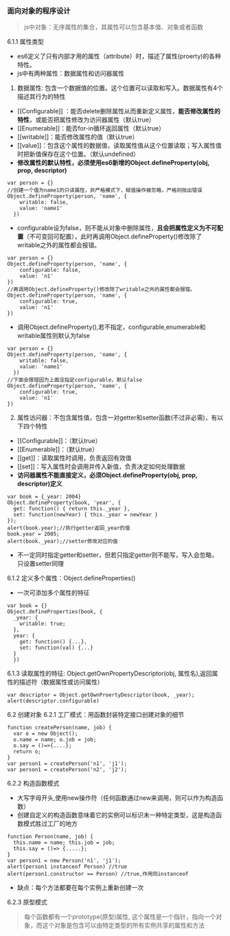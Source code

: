 ### 面向对象的程序设计
> js中对象：无序属性的集合，其属性可以包含基本值、对象或者函数

6.1.1 属性类型
  + es6定义了只有内部才用的属性（attribute）时，描述了属性(proerty)的各种特性。
  + js中有两种属性：数据属性和访问器属性
  1. 数据属性: 包含一个数据值的位置。这个位置可以读取和写入。数据属性有4个描述其行为的特性
   - [[Configurable]] ：能否delete删除属性从而重新定义属性，**能否修改属性的特性**，或能否把属性修改为访问器属性（默认true）
   - [[Enumerable]]：能否for-in循环返回属性（默认true）
   - [[writable]]：能否修改属性的值（默认true）
   - [[value]]：包含这个属性的数据值，读取属性值从这个位置读取；写入属性值时把新值保存在这个位置。（默认undefined）
   - **修改属性的默认特性，必须使用es6新增的Object.defineProperty(obj, prop, descriptor)**
```
var person = {}
//创建一个值为name1的只读属性，非严格模式下，赋值操作被忽略，严格则抛出错误
Object.defineProperty(person, 'name', {
    writable: false,
    value: 'name1'
  })
```
  - configurable设为false，则不能从对象中删除属性，**且会把属性定义为不可配置**（不可变回可配置），此时再调用Object.defineProperty()修改除了writable之外的属性都会报错。
```
var person = {}
Object.defineProperty(person, 'name', {
    configurable: false,
    value: 'n1'
})
//再调用Object.defineProperty()修改除了writable之外的属性都会报错。
Object.defineProperty(person, 'name', {
    configurable: true,
    value: 'n1'
})
```
   - 调用Object.defineProperty(),若不指定，configurable,enumerable和writable属性则默认为false
```
var person = {}
Object.defineProperty(person, 'name', {
    writable: false,
    value: 'name1'
  })
//下面会报错因为上面没指定configurable，默认false
Object.defineProperty(person, 'name', {
    configurable: true,
    value: 'n1'
})
```
  2. 属性访问器：不包含属性值，包含一对getter和setter函数(不过非必需)，有以下四个特性
   - [[Configurable]]：（默认true）
   - [[Enumerable]]：（默认true）
   - [[get]]：读取属性时调用，负责返回有效值
   - [[set]]：写入属性时会调用并传入新值，负责决定如何处理数据
   - **访问器属性不能直接定义，必须Object.defineProperty(obj, prop, descriptor)定义**
```
var book = {_year: 2004}
Object.defineProperty(book, 'year', {
  get: function() { return this._year },
  set: function(newYear) { this._year = newYear }
});
alert(book.year);//执行getter返回_year的值
book.year = 2005;
alert(book._year);//setter修改对应的值
```
   - 不一定同时指定getter和setter，但若只指定getter则不能写，写入会忽略，只设置setter同理

6.1.2 定义多个属性：Object.defineProperties()
   + 一次可添加多个属性的特征
```
var book = {}
Object.defineProperties(book, {
  _year: {
    writable: true;
  },
  year: {
    get: function() {...},
    set: function(val) {...}
  }
  })
```
6.1.3 读取属性的特征: Object.getOwnPropertyDescriptor(obj, 属性名),返回属性的描述符（数据属性或访问属性）
```
var descriptor = Object.getOwnProertyDescriptor(book, _year);
alert(descriptor.configurable)
```

6.2 创建对象
6.2.1 工厂模式：用函数封装特定接口创建对象的细节
```
function createPerson(name, job) {
  var o = new Object();
  o.name = name; o.job = job;
  o.say = ()=>{....};
  return o;
}
var person1 = createPerson('n1', 'j1');
var person1 = createPerson('n2', 'j2');
```
6.2.2 构造函数模式
  + 大写字母开头,使用new操作符（任何函数通过new来调用，则可以作为构造函数）
  + 创建自定义的构造函数意味着它的实例可以标识未一种特定类型，这是构造函数模式胜过工厂的地方
```
function Person(name, job) {
  this.name = name; this.job = job;
  this.say = ()=> {.....};
}
var person1 = new Person('n1', 'j1');
alert(person1 instanceof Person) //true
alert(person1.constructor == Person) //true,作用同instanceof
```
  + 缺点：每个方法都要在每个实例上重新创建一次

6.2.3 原型模式
> 每个函数都有一个prototype(原型)属性, 这个属性是一个指针，指向一个对象，而这个对象是包含可以由特定类型的所有实例共享的属性和方法
